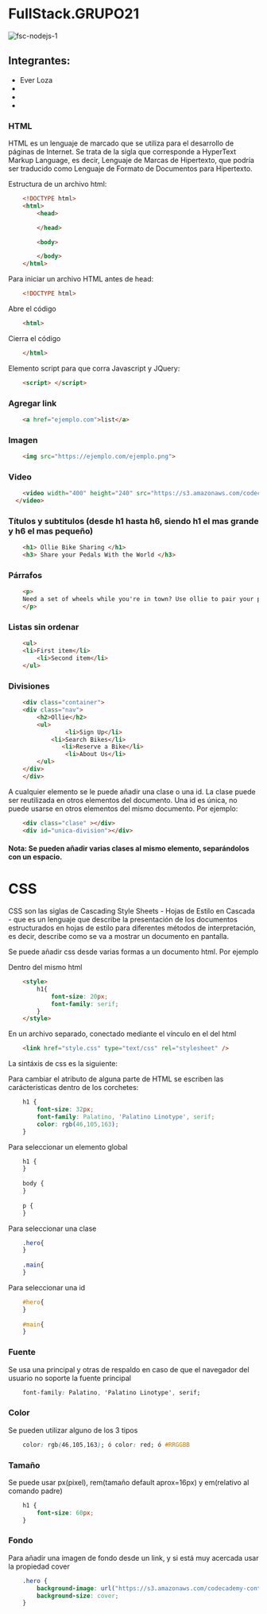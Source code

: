 # FullStack.GRUPO21
![fsc-nodejs-1](https://github.com/Domi74/FullStack.GRUPO21/assets/59475438/19001ab2-cd81-42a9-94a2-22b292543054)

## Integrantes:
- Ever Loza
- 
-
-

### HTML

HTML es un lenguaje de marcado que se utiliza para el desarrollo de páginas de Internet. Se trata de la sigla que corresponde a HyperText Markup Language, es decir, Lenguaje de Marcas de Hipertexto, que podría ser traducido como Lenguaje de Formato de Documentos para Hipertexto.

Estructura de un archivo html:

```html
	<!DOCTYPE html>
	<html>
		<head>

		</head>

		<body>

		</body>
	</html>
```

Para iniciar un archivo HTML antes de head:
```html
	<!DOCTYPE html>
```
Abre el código
```html
	<html>
```
Cierra el código
```html
	</html>
```

Elemento script para que corra Javascript y JQuery: 
```html
	<script> </script>
```

### Agregar link 
```html
	<a href="ejemplo.com">list</a>
```

### Imagen
```html
	<img src="https://ejemplo.com/ejemplo.png">
```

### Video
```html
	<video width="400" height="240" src="https://s3.amazonaws.com/codecademy-content/projects/make-a-website/lesson-1/ollie.mp4" type="video/mp4">
  </video>
```

### Títulos y subtitulos (desde h1 hasta h6, siendo h1 el mas grande y h6 el mas pequeño)
```html
	<h1> Ollie Bike Sharing </h1> 
	<h3> Share your Pedals With the World </h3>
```

### Párrafos
```html
	<p>
  	Need a set of wheels while you're in town? Use ollie to pair your perfect vacation with a stylish, affordable bike rental.
	</p>
```

### Listas sin ordenar
```html
	<ul>
  	<li>First item</li> 
		<li>Second item</li>
	</ul>
```

### Divisiones
```html
	<div class="container">
  	<div class="nav">  
  		<h2>Ollie</h2>
	  	<ul>
			 	<li>Sign Up</li>
    		<li>Search Bikes</li>
			   <li>Reserve a Bike</li>
			 	<li>About Us</li>
  		</ul>
  	</div>
	</div>
```

A cualquier elemento se le puede añadir una clase o una id. La clase puede ser reutilizada en otros elementos del documento. Una id es única, no puede usarse en otros elementos del mismo documento. 
Por ejemplo:
```html
	<div class="clase" ></div>
	<div id="unica-division"></div>
```
#### Nota: Se pueden añadir varias clases al mismo elemento, separándolos con un espacio.

# CSS

CSS son las siglas de Cascading Style Sheets - Hojas de Estilo en Cascada - que es un lenguaje que describe la presentación de los documentos estructurados en hojas de estilo para diferentes métodos de interpretación, es decir, describe como se va a mostrar un documento en pantalla.

Se puede añadir css desde varias formas a un documento html. Por ejemplo

Dentro del mismo html
```html
	<style>
		h1{
			font-size: 20px;
			font-family: serif;
		}
	</style>
```

En un archivo separado, conectado mediante el vínculo en el <head> del html
```html
	<link href="style.css" type="text/css" rel="stylesheet" />
```

La sintáxis de css es la siguiente:

Para cambiar el atributo de alguna parte de HTML se escriben las carácteristicas dentro de los corchetes:
```css
	h1 {
		font-size: 32px; 
		font-family: Palatino, 'Palatino Linotype', serif; 
		color: rgb(46,105,163);
	}
```

Para seleccionar un elemento global
```css
	h1 {
	}
	
	body {
	}
	
	p {
	}
```

Para seleccionar una clase
```css
	.hero{
	}
	
	.main{
	}
```

Para seleccionar una id
```css
	#hero{
	}
	
	#main{
	}
```

### Fuente
Se usa una principal y otras de respaldo en caso de que el navegador del usuario no soporte la fuente principal
```css
	font-family: Palatino, 'Palatino Linotype', serif;
```
	
### Color
Se pueden utilizar alguno de los 3 tipos
```css
	color: rgb(46,105,163); ó color: red; ó #RRGGBB
```
	
### Tamaño
Se puede usar px(pixel), rem(tamaño default aprox=16px) y em(relativo al comando padre)
```css
	h1 {
		font-size: 60px; 
	}
```

### Fondo
Para añadir una imagen de fondo desde un link, y si está muy acercada usar la propiedad cover
```css
	.hero {
		background-image: url("https://s3.amazonaws.com/codecademy-content/projects/make-a-website/lesson-2/bg.jpg") ;
		background-size: cover;
	}
```

